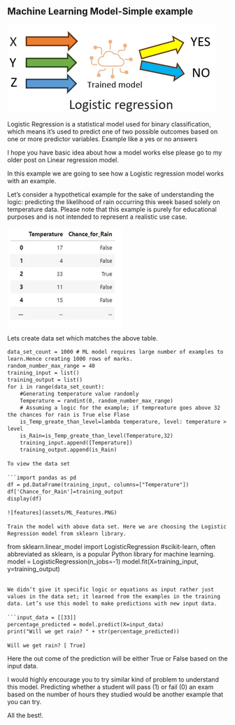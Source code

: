 ## Machine Learning Model-Simple example

![Logistic regression](assets/Capture.PNG)

Logistic Regression is a statistical model used for binary classification, which means it’s used to predict one of two possible outcomes based on one or more predictor variables. Example like a yes or no answers

I hope you have basic idea about how a model works else please go to my older post on Linear regression model.

In this example we are going to see how a Logistic regression model works with an example.

Let’s consider a hypothetical example for the sake of understanding the logic: predicting the likelihood of rain occurring this week based solely on temperature data. Please note that this example is purely for educational purposes and is not intended to represent a realistic use case.

![features](assets/ML_Features_1.PNG)

Lets create data set which matches the above table.

```from random import randint
data_set_count = 1000 # ML model requires large number of examples to learn.Hence creating 1000 rows of marks.
random_number_max_range = 40
training_input = list()
training_output = list()
for i in range(data_set_count):
    #Generating temperature value randomly
    Temperature = randint(0, random_number_max_range)
    # Assuming a logic for the example; if tempreature goes above 32 the chances for rain is True else Flase
    is_Temp_greate_than_level=lambda temperature, level: temperature > level
    is_Rain=is_Temp_greate_than_level(Temperature,32)
    training_input.append([Temperature])
    training_output.append(is_Rain)

To view the data set

```import pandas as pd
df = pd.DataFrame(training_input, columns=["Temperature"])                
df['Chance_for_Rain']=training_output
display(df)

![features](assets/ML_Features.PNG)

Train the model with above data set. Here we are choosing the Logistic Regression model from sklearn library.

```
from sklearn.linear_model import LogisticRegression
#scikit-learn, often abbreviated as sklearn, is a popular Python library for machine learning. 
model = LogisticRegression(n_jobs=-1)
model.fit(X=training_input, y=training_output)
```

We didn’t give it specific logic or equations as input rather just values in the data set; it learned from the examples in the training data. Let’s use this model to make predictions with new input data.

```input_data = [[33]]
percentage_predicted = model.predict(X=input_data)                                     
print("Will we get rain? " + str(percentage_predicted))

Will we get rain? [ True]
```

Here the out come of the prediction will be either True or False based on the input data.

I would highly encourage you to try similar kind of problem to understand this model. Predicting whether a student will pass (1) or fail (0) an exam based on the number of hours they studied would be another example that you can try.

All the best!.